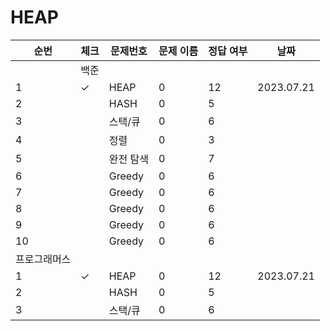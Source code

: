 # HEAP
| 순번 | 체크                          | 문제번호                | 문제 이름 | 정답 여부 |  날짜             |
|------|---|---|------|---|---|
||백준||
|1| ✓ | HEAP | 0 | 12 | 2023.07.21|
|2| | HASH | 0 | 5 | |
|3| | 스택/큐 | 0 | 6 | |
|4| | 정렬 | 0 | 3 | |
|5| | 완전 탐색 | 0 | 7 | |
|6| | Greedy | 0 | 6 | |
|7| | Greedy | 0 | 6 | |
|8| | Greedy | 0 | 6 | |
|9| | Greedy | 0 | 6 | |
|10| | Greedy | 0 | 6 | |
|프로그래머스|
|1| ✓ | HEAP | 0 | 12 | 2023.07.21|
|2| | HASH | 0 | 5 | |
|3| | 스택/큐 | 0 | 6 | |